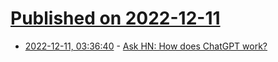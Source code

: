 # [Published on 2022-12-11](index.md)

* [2022-12-11, 03:36:40](https://news.ycombinator.com/item?id=33939805) - [Ask HN: How does ChatGPT work?](https://news.ycombinator.com/item?id=33939805)
